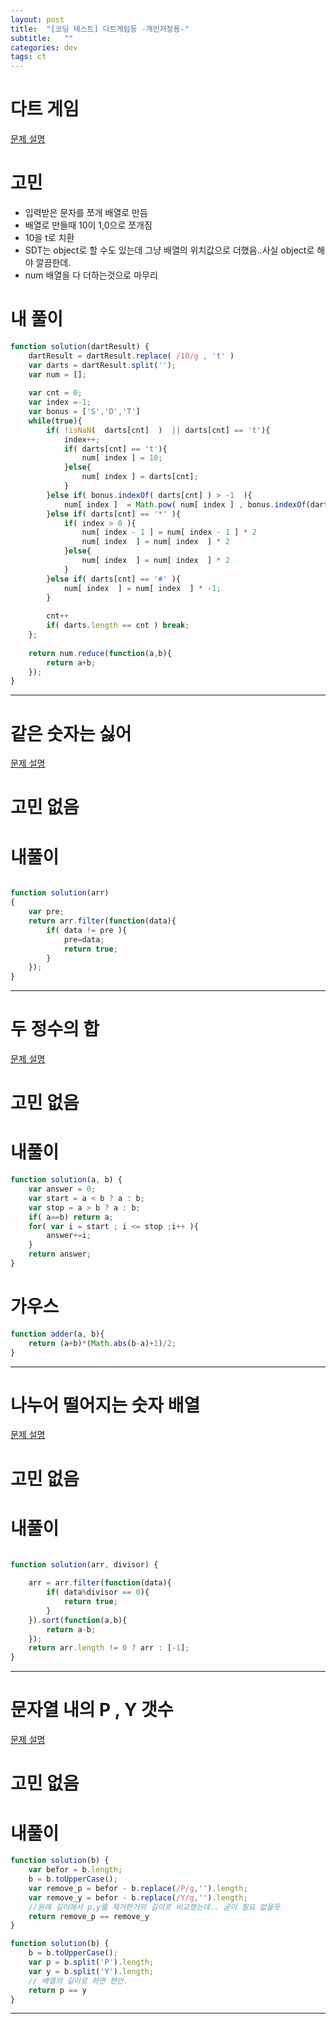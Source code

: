 ```yaml
---
layout: post
title:  "[코딩 테스트] 다트게임등 -개인저장용-"
subtitle:   ""
categories: dev
tags: ct
--- 
```





# 다트 게임

[문제 설명](https://programmers.co.kr/learn/courses/30/lessons/17682?language=javascript)

# 고민
- 입력받은 문자를 쪼개 배열로 만듬
- 배열로 만들때 10이 1,0으로 쪼개짐
- 10을 t로 치환
- SDT는 object로 할 수도 있는데 그냥 배열의 위치값으로 더했음..사실 object로 해야 깔끔한데.
- num 배열을 다 더하는것으로 마무리
# 내 풀이

```javascript
function solution(dartResult) {
    dartResult = dartResult.replace( /10/g , 't' )
    var darts = dartResult.split('');
    var num = [];
    
    var cnt = 0;
    var index =-1;
    var bonus = ['S','D','T']
    while(true){
        if( !isNaN(  darts[cnt]  )  || darts[cnt] == 't'){
            index++;
            if( darts[cnt] == 't'){
                num[ index ] = 10;
            }else{
                num[ index ] = darts[cnt];
            }
        }else if( bonus.indexOf( darts[cnt] ) > -1  ){
            num[ index ]  = Math.pow( num[ index ] , bonus.indexOf(darts[cnt])+1 );
        }else if( darts[cnt] == '*' ){
            if( index > 0 ){
                num[ index - 1 ] = num[ index - 1 ] * 2    
                num[ index  ] = num[ index  ] * 2
            }else{
                num[ index  ] = num[ index  ] * 2
            }
        }else if( darts[cnt] == '#' ){
            num[ index  ] = num[ index  ] * -1;
        }
        
        cnt++
        if( darts.length == cnt ) break;
    };
    
    return num.reduce(function(a,b){
        return a+b;
    });
}
```


---------------------------------------

# 같은 숫자는 싫어

[문제 설명](https://programmers.co.kr/learn/courses/30/lessons/12906?language=javascript)

# 고민 없음

# 내풀이
```javascript

function solution(arr)
{
    var pre;
    return arr.filter(function(data){
        if( data != pre ){
            pre=data; 
            return true;
        }
    });
}
```



---------------------------------------

# 두 정수의 합

[문제 설명](https://programmers.co.kr/learn/courses/30/lessons/12910?language=javascript)

# 고민 없음

# 내풀이
```javascript
function solution(a, b) {
    var answer = 0;
    var start = a < b ? a : b;
    var stop = a > b ? a : b;
    if( a==b) return a;
    for( var i = start ; i <= stop ;i++ ){
        answer+=i;    
    }
    return answer;
}
```
# 가우스
```javascript
function adder(a, b){
    return (a+b)*(Math.abs(b-a)+1)/2;
}
```


---------------------------------------



# 나누어 떨어지는 숫자 배열

[문제 설명](https://programmers.co.kr/learn/courses/30/lessons/12912?language=javascript)

# 고민 없음

# 내풀이
```javascript

function solution(arr, divisor) {
    
    arr = arr.filter(function(data){
        if( data%divisor == 0){
            return true;
        }
    }).sort(function(a,b){
        return a-b;
    });
    return arr.length != 0 ? arr : [-1];
}

```

---------------------------------------

# 문자열 내의 P , Y 갯수

[문제 설명](https://programmers.co.kr/learn/courses/30/lessons/12916?language=javascript)

# 고민 없음

# 내풀이
```javascript
function solution(b) {
    var befor = b.length;
    b = b.toUpperCase();
    var remove_p = befor - b.replace(/P/g,'').length;
    var remove_y = befor - b.replace(/Y/g,'').length;
    //원래 길이에서 p,y를 제거한거의 길이르 비교했는데.. 굳이 필요 없을듯
    return remove_p == remove_y
}

function solution(b) {
    b = b.toUpperCase();
    var p = b.split('P').length;
    var y = b.split('Y').length;
    // 배열의 길이로 하면 편안.
    return p == y
}
```

---------------------------------------

